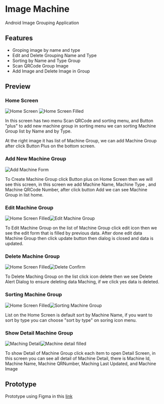 # Image Machine
Android Image Grouping Application

## Features
- Groping image by name and type
- Edit and Delete Grouping Name and Type
- Sorting by Name and Type Group
- Scan QRCode Group Image
- Add Image and Delete Image in Group

## Preview
### Home Screen
![Home Screen](/assets/Home_EmptyList.png) ![Home Screen Filled](/assets/Home_filled_list.png)

In this screen has two menu Scan QRCode and sorting menu, and Button "plus" to add new machine group
in sorting menu we can sorting Machine Group list by Name and by Type.

At the right image it has list of Machine Group, we can add Machine Group after click Button Plus on the bottom screen.

### Add New Machine Group
![Add Machine Form](/assets/Add_machine_form.png)

To Create Machine Group click Button plus on Home Screen then we will see this screen, in this screen we add Machine Name, Machine Type , and Machine QRCode Number, after click button Add we can see Machine Group in list home.

### Edit Machine Group
![Home Screen Filled](/assets/Home_filled_list.png)![Edit Machine Group](/assets/Home_edit_list_form.png)

To Edit Machine Group on the list of Machine Group click edit icon then we see the edit form that is filled by previous data.
After done edit data Machine Group then click update button then dialog is closed and data is updated.

### Delete Machine Group
![Home Screen Filled](/assets/Home_filled_list.png)![Delete Confirm](/assets/Home_delete_item_confirm.png)

To Delete Maching Group on the list click icon delete then we see Delete Alert Dialog to ensure deleting data Maching, if we click yes data is deleted.

### Sorting Machine Group
![Home Screen Filled](/assets/Home_filled_list.png)![Sorting Machine Group](/assets/Home_sorting_menu.png)

List on the Home Screen is default sort by Machine Name, if you want to sort by type you can choose "sort by type" on soring icon menu. 

### Show Detail Machine Group
![Maching Detail](/assets/machine_detail.png)![Machine detail filled](/assets/Machine_image_after_pickimage.png)

To show Detail of Machine Group click each item to open Detail Screen, in this screen you can see all detail of Machine Detail, there is Machine Id, Machine Name, Machine QRNumber, Maching Last Updated, and Machine Image



## Prototype
Prototype using Figma in this [link](https://www.figma.com/proto/B1yr7jcdSUJhlmtReBQtyV/Untitled?node-id=3%3A10&scaling=scale-down)

